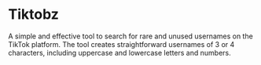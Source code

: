 # Tiktobz
A simple and effective tool to search for rare and unused usernames on the TikTok platform. The tool creates straightforward usernames of 3 or 4 characters, including uppercase and lowercase letters and numbers.
